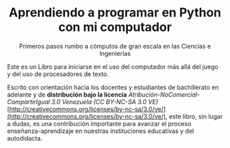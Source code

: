 <center><h1> Aprendiendo a programar en Python con mi computador</h1>Primeros pasos rumbo a cómputos de gran escala en las Ciencias e Ingenierías</center>

Este es un Libro para iniciarse en el uso del computador 
más allá del juego y del uso de procesadores de texto.

Escrito con orientación hacia los docentes y estudiantes de 
bachillerato en adelante y de **distribución bajo la licencia** 
*Atribución-NoComercial-CompartirIgual 3.0 Venezuela (CC BY-NC-SA 3.0 VE)* [http://creativecommons.org/licenses/by-nc-sa/3.0/ve/](http://creativecommons.org/licenses/by-nc-sa/3.0/ve/), este libro, sin lugar a dudas, es una contribución
importante para avanzar el proceso enseñanza-aprendizaje en nuestras
instituciones educativas y del autodidacta.

